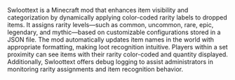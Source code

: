 Swloottext is a Minecraft mod that enhances item visibility and categorization by dynamically applying color-coded rarity labels to dropped items. It assigns rarity levels—such as common, uncommon, rare, epic, legendary, and mythic—based on customizable configurations stored in a JSON file. The mod automatically updates item names in the world with appropriate formatting, making loot recognition intuitive. Players within a set proximity can see items with their rarity color-coded and quantity displayed. Additionally, Swloottext offers debug logging to assist administrators in monitoring rarity assignments and item recognition behavior.
